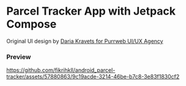 # Parcel Tracker App with Jetpack Compose

Original UI design by [Daria Kravets for Purrweb UI/UX Agency](https://dribbble.com/shots/20010607-Parcel-Tracking-Mobile-IOS-App)

### Preview

https://github.com/fikrihkll/android_parcel-tracker/assets/57880863/9c19acde-3214-46be-b7c8-3e83f1830cf2





